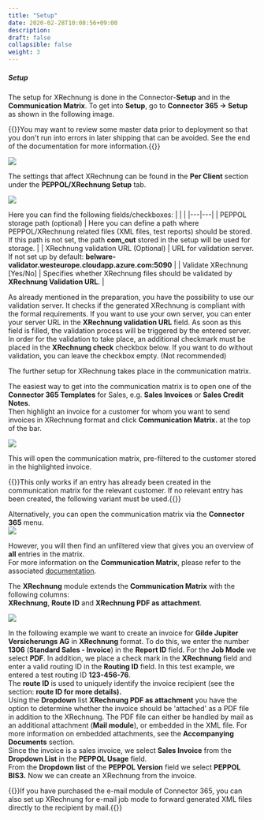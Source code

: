 ```yaml
---
title: "Setup"
date: 2020-02-28T10:08:56+09:00
description: 
draft: false
collapsible: false
weight: 3
---
```


##### Setup

The setup for XRechnung is done in the Connector-**Setup** and in the **Communication Matrix**. To get into **Setup**, go to **Connector 365 -\> Setup** as shown in the following image.

{{<notice info>}}You may want to review some master data prior to deployment so that you don't run into errors in later shipping that can be avoided. See the end of the documentation for more information.{{</notice>}}

![](/images/connectornav/data_exchange/xrech1.png)

The settings that affect XRechnung can be found in the **Per Client** section under the **PEPPOL/XRechnung Setup** tab.

![](/images/connectornav/data_exchange/xrech2.png)  

Here you can find the following fields/checkboxes:
| | |
|---|---|
| PEPPOL storage path (optional) | Here you can define a path where PEPPOL/XRechnung related files (XML files, test reports) should be stored. If this path is not set, the path **com_out** stored in the setup will be used for storage. |
| XRechnung validation URL (Optional) | URL for validation server. If not set up by default: **belware-validator.westeurope.cloudapp.azure.com:5090** |
| Validate XRechnung [Yes/No] | Specifies whether XRechnung files should be validated by **XRechnung Validation URL**. |


As already mentioned in the preparation, you have the possibility to use our validation server. It checks if the generated XRechnung is compliant with the formal requirements. If you want to use your own server, you can enter your server URL in the **XRechnung validation URL** field. As soon as this field is filled, the validation process will be triggered by the entered server. In order for the validation to take place, an additional checkmark must be placed in the **XRechnung check** checkbox below. If you want to do without validation, you can leave the checkbox empty. (Not recommended)

The further setup for XRechnung takes place in the communication matrix. 

The easiest way to get into the communication matrix is to open one of the **Connector 365 Templates** for Sales, e.g. **Sales Invoices** or **Sales Credit Notes**.  
Then highlight an invoice for a customer for whom you want to send invoices in XRechnung format and click **Communication Matrix.** at the top of the bar.

![](/images/connectornav/data_exchange/xrech3.png)

This will open the communication matrix, pre-filtered to the customer stored in the highlighted invoice.

{{<notice info>}}This only works if an entry has already been created in the communication matrix for the relevant customer. If no relevant entry has been created, the following variant must be used.{{</notice>}}

Alternatively, you can open the communication matrix via the **Connector 365** menu.   
![](/images/connectornav/data_exchange/xrech4.png)

However, you will then find an unfiltered view that gives you an overview of **all** entries in the matrix.  
For more information on the **Communication Matrix**, please refer to the associated [documentation](https://belware.de/images/PDFs/Connector_NAV_Matrixdoku_17082020.pdf?type=file).

The **XRechnung** module extends the **Communication Matrix** with the following columns:  
**XRechnung**, **Route ID** and **XRechnung PDF as attachment**.

![](/images/connectornav/data_exchange/xrech5.png)

In the following example we want to create an invoice for **Gilde Jupiter Versicherungs AG** in **XRechnung** format. To do this, we enter the number **1306** (**Standard Sales - Invoice**) in the **Report ID** field. For the **Job Mode** we select **PDF**. In addition, we place a check mark in the **XRechnung** field and enter a valid routing ID in the **Routing ID** field. In this test example, we entered a test routing ID **123-456-76**.  
The **route ID** is used to uniquely identify the invoice recipient (see the section: **route ID for more details).**   
Using the **Dropdown** list **XRechnung PDF as attachment** you have the option to determine whether the invoice should be 'attached' as a PDF file in addition to the XRechnung. The PDF file can either be handled by mail as an additional attachment (**Mail module**), or embedded in the XML file. For more information on embedded attachments, see the **Accompanying Documents** section.  
Since the invoice is a sales invoice, we select **Sales Invoice** from the **Dropdown List** in the **PEPPOL Usage** field.   
From the **Dropdown list** of the **PEPPOL Version** field we select **PEPPOL BIS3.** Now we can create an XRechnung from the invoice.

{{<notice info>}}If you have purchased the e-mail module of Connector 365, you can also set up XRechnung for e-mail job mode to forward generated XML files directly to the recipient by mail.{{</notice>}}